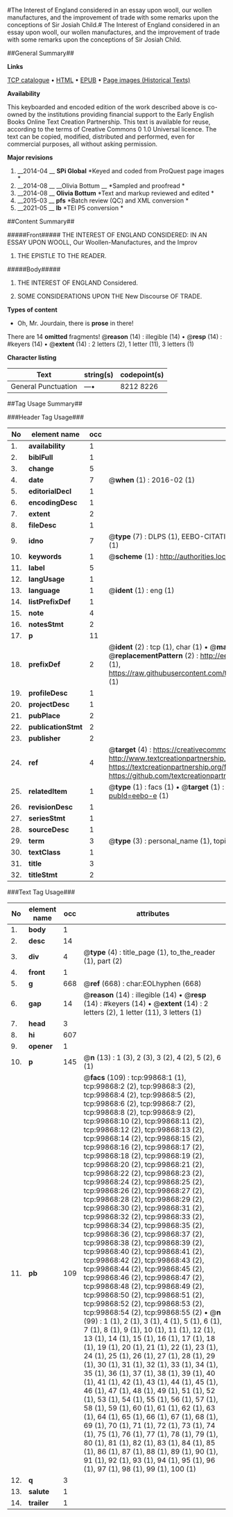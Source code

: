 #The Interest of England considered in an essay upon wooll, our wollen manufactures, and the improvement of trade with some remarks upon the conceptions of Sir Josiah Child.#
The Interest of England considered in an essay upon wooll, our wollen manufactures, and the improvement of trade with some remarks upon the conceptions of Sir Josiah Child.

##General Summary##

**Links**

[TCP catalogue](http://www.ota.ox.ac.uk/tcp/)  • 
[HTML](http://tei.it.ox.ac.uk/tcp/Texts-HTML/free/A45/A45941.html)  • 
[EPUB](http://tei.it.ox.ac.uk/tcp/Texts-EPUB/free/A45/A45941.epub) • 
[Page images (Historical Texts)](https://historicaltexts.jisc.ac.uk/eebo-13513567e)

**Availability**

This keyboarded and encoded edition of the work described above is co-owned by the
    institutions providing financial support to the Early English Books Online Text Creation
    Partnership. This text is available for reuse, according to the terms of  Creative Commons 0 1.0 Universal
    licence. The text can be copied, modified, distributed and performed, even for commercial
    purposes, all without asking permission.

**Major revisions**

1. __2014-04 __ __SPi Global__ *Keyed and coded from ProQuest page images *
1. __2014-08 __ __Olivia Bottum __ *Sampled and proofread *
1. __2014-08 __ __Olivia Bottum__ *Text and markup reviewed and edited *
1. __2015-03 __ __pfs__ *Batch review (QC) and XML conversion *
1. __2021-05 __ __lb__ *TEI P5 conversion *

##Content Summary##

#####Front#####
THE INTEREST OF ENGLAND CONSIDERED: IN AN ESSAY UPON WOOLL, Our Woollen-Manufactures, and the Improv
1. THE EPISTLE TO THE READER.

#####Body#####

1. THE INTEREST OF ENGLAND Considered.

1. SOME CONSIDERATIONS UPON THE New Discourse OF TRADE.

**Types of content**

  * Oh, Mr. Jourdain, there is **prose** in there!

There are 14 **omitted** fragments! 
 @__reason__ (14) : illegible (14)  •  @__resp__ (14) : #keyers (14)  •  @__extent__ (14) : 2 letters (2), 1 letter (11), 3 letters (1)

**Character listing**


|Text|string(s)|codepoint(s)|
|---|---|---|
|General Punctuation|—•|8212 8226|

##Tag Usage Summary##

###Header Tag Usage###

|No|element name|occ|attributes|
|---|---|---|---|
|1.|__availability__|1||
|2.|__biblFull__|1||
|3.|__change__|5||
|4.|__date__|7| @__when__ (1) : 2016-02 (1)|
|5.|__editorialDecl__|1||
|6.|__encodingDesc__|1||
|7.|__extent__|2||
|8.|__fileDesc__|1||
|9.|__idno__|7| @__type__ (7) : DLPS (1), EEBO-CITATION (1), VID (1), EEBO-PROQUEST (1), STC (2), OCLC (1)|
|10.|__keywords__|1| @__scheme__ (1) : http://authorities.loc.gov/ (1)|
|11.|__label__|5||
|12.|__langUsage__|1||
|13.|__language__|1| @__ident__ (1) : eng (1)|
|14.|__listPrefixDef__|1||
|15.|__note__|4||
|16.|__notesStmt__|2||
|17.|__p__|11||
|18.|__prefixDef__|2| @__ident__ (2) : tcp (1), char (1)  •  @__matchPattern__ (2) : ([0-9\-]+):([0-9IVX]+) (1), (.+) (1)  •  @__replacementPattern__ (2) : http://eebo.chadwyck.com/downloadtiff?vid=$1&page=$2 (1), https://raw.githubusercontent.com/textcreationpartnership/Texts/master/tcpchars.xml#$1 (1)|
|19.|__profileDesc__|1||
|20.|__projectDesc__|1||
|21.|__pubPlace__|2||
|22.|__publicationStmt__|2||
|23.|__publisher__|2||
|24.|__ref__|4| @__target__ (4) : https://creativecommons.org/publicdomain/zero/1.0/ (1), http://www.textcreationpartnership.org/docs/. (1), https://textcreationpartnership.org/faq/#faq05 (1), https://github.com/textcreationpartnership (1)|
|25.|__relatedItem__|1| @__type__ (1) : facs (1)  •  @__target__ (1) : https://data.historicaltexts.jisc.ac.uk/view?pubId=eebo-e (1)|
|26.|__revisionDesc__|1||
|27.|__seriesStmt__|1||
|28.|__sourceDesc__|1||
|29.|__term__|3| @__type__ (3) : personal_name (1), topical_term (2)|
|30.|__textClass__|1||
|31.|__title__|3||
|32.|__titleStmt__|2||


###Text Tag Usage###

|No|element name|occ|attributes|
|---|---|---|---|
|1.|__body__|1||
|2.|__desc__|14||
|3.|__div__|4| @__type__ (4) : title_page (1), to_the_reader (1), part (2)|
|4.|__front__|1||
|5.|__g__|668| @__ref__ (668) : char:EOLhyphen (668)|
|6.|__gap__|14| @__reason__ (14) : illegible (14)  •  @__resp__ (14) : #keyers (14)  •  @__extent__ (14) : 2 letters (2), 1 letter (11), 3 letters (1)|
|7.|__head__|3||
|8.|__hi__|607||
|9.|__opener__|1||
|10.|__p__|145| @__n__ (13) : 1 (3), 2 (3), 3 (2), 4 (2), 5 (2), 6 (1)|
|11.|__pb__|109| @__facs__ (109) : tcp:99868:1 (1), tcp:99868:2 (2), tcp:99868:3 (2), tcp:99868:4 (2), tcp:99868:5 (2), tcp:99868:6 (2), tcp:99868:7 (2), tcp:99868:8 (2), tcp:99868:9 (2), tcp:99868:10 (2), tcp:99868:11 (2), tcp:99868:12 (2), tcp:99868:13 (2), tcp:99868:14 (2), tcp:99868:15 (2), tcp:99868:16 (2), tcp:99868:17 (2), tcp:99868:18 (2), tcp:99868:19 (2), tcp:99868:20 (2), tcp:99868:21 (2), tcp:99868:22 (2), tcp:99868:23 (2), tcp:99868:24 (2), tcp:99868:25 (2), tcp:99868:26 (2), tcp:99868:27 (2), tcp:99868:28 (2), tcp:99868:29 (2), tcp:99868:30 (2), tcp:99868:31 (2), tcp:99868:32 (2), tcp:99868:33 (2), tcp:99868:34 (2), tcp:99868:35 (2), tcp:99868:36 (2), tcp:99868:37 (2), tcp:99868:38 (2), tcp:99868:39 (2), tcp:99868:40 (2), tcp:99868:41 (2), tcp:99868:42 (2), tcp:99868:43 (2), tcp:99868:44 (2), tcp:99868:45 (2), tcp:99868:46 (2), tcp:99868:47 (2), tcp:99868:48 (2), tcp:99868:49 (2), tcp:99868:50 (2), tcp:99868:51 (2), tcp:99868:52 (2), tcp:99868:53 (2), tcp:99868:54 (2), tcp:99868:55 (2)  •  @__n__ (99) : 1 (1), 2 (1), 3 (1), 4 (1), 5 (1), 6 (1), 7 (1), 8 (1), 9 (1), 10 (1), 11 (1), 12 (1), 13 (1), 14 (1), 15 (1), 16 (1), 17 (1), 18 (1), 19 (1), 20 (1), 21 (1), 22 (1), 23 (1), 24 (1), 25 (1), 26 (1), 27 (1), 28 (1), 29 (1), 30 (1), 31 (1), 32 (1), 33 (1), 34 (1), 35 (1), 36 (1), 37 (1), 38 (1), 39 (1), 40 (1), 41 (1), 42 (1), 43 (1), 44 (1), 45 (1), 46 (1), 47 (1), 48 (1), 49 (1), 51 (1), 52 (1), 53 (1), 54 (1), 55 (1), 56 (1), 57 (1), 58 (1), 59 (1), 60 (1), 61 (1), 62 (1), 63 (1), 64 (1), 65 (1), 66 (1), 67 (1), 68 (1), 69 (1), 70 (1), 71 (1), 72 (1), 73 (1), 74 (1), 75 (1), 76 (1), 77 (1), 78 (1), 79 (1), 80 (1), 81 (1), 82 (1), 83 (1), 84 (1), 85 (1), 86 (1), 87 (1), 88 (1), 89 (1), 90 (1), 91 (1), 92 (1), 93 (1), 94 (1), 95 (1), 96 (1), 97 (1), 98 (1), 99 (1), 100 (1)|
|12.|__q__|3||
|13.|__salute__|1||
|14.|__trailer__|1||
